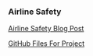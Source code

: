### Airline Safety
[Airline Safety Blog Post](https://bauerdsc640.blogspot.com/2021/05/air-travel-truths.html)

[GitHub Files For Project](https://github.com/madelinebauer/AirlineSafety)
